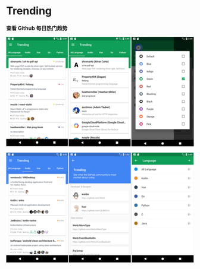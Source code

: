 # Trending

**查看 Github 每日热门趋势**

![trending-one](./screenshots/Artboard.png)

![trending-two](./screenshots/Artboard2.png)
